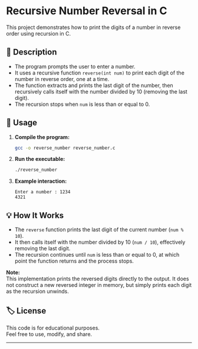 # Recursive Number Reversal in C

This project demonstrates how to print the digits of a number in reverse order using recursion in C.

## 📄 Description

- The program prompts the user to enter a number.
- It uses a recursive function `reverse(int num)` to print each digit of the number in reverse order, one at a time.
- The function extracts and prints the last digit of the number, then recursively calls itself with the number divided by 10 (removing the last digit).
- The recursion stops when `num` is less than or equal to 0.

## 📝 Usage

1. **Compile the program:**
   ```sh
   gcc -o reverse_number reverse_number.c
   ```

2. **Run the executable:**
   ```sh
   ./reverse_number
   ```

3. **Example interaction:**
   ```
   Enter a number : 1234
   4321
   ```

## 💡 How It Works

- The `reverse` function prints the last digit of the current number (`num % 10`).
- It then calls itself with the number divided by 10 (`num / 10`), effectively removing the last digit.
- The recursion continues until `num` is less than or equal to 0, at which point the function returns and the process stops.

**Note:**  
This implementation prints the reversed digits directly to the output. It does not construct a new reversed integer in memory, but simply prints each digit as the recursion unwinds.

## 🏷️ License

This code is for educational purposes.  
Feel free to use, modify, and share.

---
